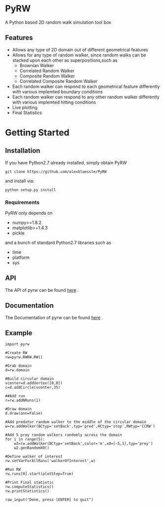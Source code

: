 # PyRW
A Python based 2D random walk simulation tool box

## Features

- Allows any type of 2D domain out of different geometrical features  
- Allows for any type of random walker, since random walks can be stacked upon each other as superpositions,such as 
	+ Brownian Walker
	+ Correlated Random Walker
	+ Composite Random Walker
	+ Correlated Composite Random Walker
- Each random walker can respond to each geometrical feature differently with various implemted boundary conditions
- Each random walker can respond to any other random walker differently with various implemted hitting conditions
- Live plotting
- Final Statistics

# Getting Started

## Installation

If you have Python2.7 already installed, simply obtain PyRW

	git clone https://github.com/alexblaessle/PyRW
	
and install via:

	python setup.py install

### Requirements

PyRW only depends on 

- numpy>=1.8.2
- matplotlib>=1.4.3
- pickle

and a bunch of standard Python2.7 libraries such as

- time
- platform
- sys

## API

The API of pyrw can be found [here](http://pyrw.readthedocs.org/en/latest/pyrw.html#submodules "toAPI") .

## Documentation

The Documentation of pyrw can be found [here](http://pyrw.readthedocs.org/en/latest/pyrw.html "toAPI") .

## Example

	import pyrw

	#Create RW
	rw=pyrw.RWRW.RW()

	#Grab domain
	d=rw.domain

	#Build circular domain
	vcenter=d.addVertex([0,0])
	c=d.addCircle(vcenter,35)

	##Add run
	r=rw.addNRuns(1)

	#Draw domain
	d.draw(ann=False)

	#Add predator random walker to the middle of the circular domain
	w=rw.addWalker(BCtyp='setBack',typ='pred',HCtyp='stop',RWtyp='CCRW')

	#Add 5 prey random walkers randomly across the domain
	for i in range(5):
		w2=rw.addWalker(BCtyp='setBack',color='m',x0=[-5,1],typ='prey')
		w2.genRandomX0()

	#Define walker of interest
	rw.setVarForAllRuns('walkerOfInterest',w)

	#Run RW
	rw.runs[0].start(plotStep=True)

	#Print Final statistic
	rw.computeStatistics()
	rw.printStatistics()

	raw_input("Done, press [ENTER] to quit")